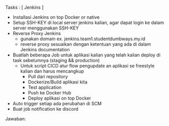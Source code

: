 Tasks :
[ Jenkins ]
- Installasi Jenkins on top Docker or native
- Setup SSH-KEY di local server jenkins kalian, agar dapat login ke dalam server menggunakan SSH-KEY 
- Reverse Proxy Jenkins
  - gunakan domain ex. jenkins.team1.studentdumbways.my.id
  - reverse proxy sesuaikan dengan ketentuan yang ada di dalam Jenkins documentation
- Buatlah beberapa Job untuk aplikasi kalian yang telah kalian deploy di task sebelumnya (staging && production)
  - Untuk script CICD atur flow pengupdate an aplikasi se freestyle kalian dan harus mencangkup
     - Pull dari repository
     - Dockerize/Build aplikasi kita
     - Test application
     - Push ke Docker Hub
     - Deploy aplikasi on top Docker
- Auto trigger setiap ada perubahan di SCM
- Buat job notification ke discord

Jawaban:


